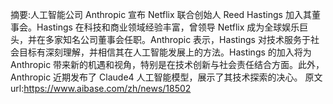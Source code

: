 摘要:人工智能公司 Anthropic 宣布 Netflix 联合创始人 Reed Hastings 加入其董事会。Hastings 在科技和商业领域经验丰富，曾领导 Netflix 成为全球娱乐巨头，并在多家知名公司董事会任职。Anthropic 表示，Hastings 对技术服务于社会目标有深刻理解，并相信其在人工智能发展上的方法。Hastings 的加入将为 Anthropic 带来新的机遇和视角，特别是在技术创新与社会责任结合方面。此外，Anthropic 近期发布了 Claude4 人工智能模型，展示了其技术探索的决心。
原文url:https://www.aibase.com/zh/news/18502